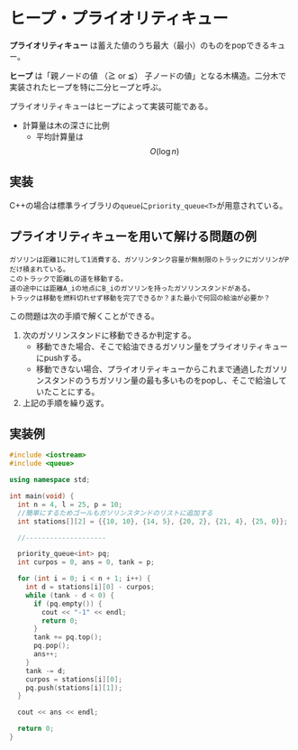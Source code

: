 # ヒープ・プライオリティキュー

**プライオリティキュー** は蓄えた値のうち最大（最小）のものをpopできるキュー。

**ヒープ** は「親ノードの値 （≧ or ≦） 子ノードの値」となる木構造。二分木で実装されたヒープを特に二分ヒープと呼ぶ。

プライオリティキューはヒープによって実装可能である。

* 計算量は木の深さに比例
  * 平均計算量は$$O(\log n)$$

## 実装

C++の場合は標準ライブラリの`queue`に`priority_queue<T>`が用意されている。

## プライオリティキューを用いて解ける問題の例

```
ガソリンは距離1に対して1消費する、ガソリンタンク容量が無制限のトラックにガソリンがPだけ積まれている。
このトラックで距離Lの道を移動する。
道の途中には距離A_iの地点にB_iのガソリンを持ったガソリンスタンドがある。
トラックは移動を燃料切れせず移動を完了できるか？また最小で何回の給油が必要か？
```

この問題は次の手順で解くことができる。

1. 次のガソリンスタンドに移動できるか判定する。
   * 移動できた場合、そこで給油できるガソリン量をプライオリティキューにpushする。
   * 移動できない場合、プライオリティキューからこれまで通過したガソリンスタンドのうちガソリン量の最も多いものをpopし、そこで給油していたことにする。
2. 上記の手順を繰り返す。

## 実装例

```cpp
#include <iostream>
#include <queue>

using namespace std;

int main(void) {
  int n = 4, l = 25, p = 10;
  //簡単にするためゴールもガソリンスタンドのリストに追加する
  int stations[][2] = {{10, 10}, {14, 5}, {20, 2}, {21, 4}, {25, 0}};

  //--------------------

  priority_queue<int> pq;
  int curpos = 0, ans = 0, tank = p;

  for (int i = 0; i < n + 1; i++) {
    int d = stations[i][0] - curpos;
    while (tank - d < 0) {
      if (pq.empty()) {
        cout << "-1" << endl;
        return 0;
      }
      tank += pq.top();
      pq.pop();
      ans++;
    }
    tank -= d;
    curpos = stations[i][0];
    pq.push(stations[i][1]);
  }

  cout << ans << endl;

  return 0;
}
```
